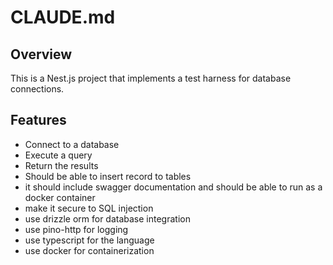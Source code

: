# CLAUDE.md

## Overview

This is a Nest.js project that implements a test harness for database connections.

## Features

- Connect to a database
- Execute a query
- Return the results
- Should be able to insert record to tables
- it should include swagger documentation and should be able to run as a docker container
- make it secure to SQL injection
- use drizzle orm for database integration
- use pino-http for logging
- use typescript for the language
- use docker for containerization
